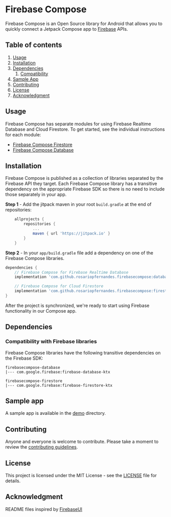 # Firebase Compose

Firebase Compose is an Open Source library for Android that allows you to
quickly connect a Jetpack Compose app to [Firebase](https://firebase.google.com) APIs.

## Table of contents

1. [Usage](#usage)
1. [Installation](#installation)
1. [Dependencies](#dependencies)
   1. [Compatibility](#compatibility-with-firebase-libraries)
1. [Sample App](#sample-app)
1. [Contributing](#contributing)
1. [License](#license)
1. [Acknowledgment](#acknowledgment)

## Usage

Firebase Compose has separate modules for using Firebase Realtime Database and Cloud Firestore.
 To get started, see the individual instructions for each module:

* [Firebase Compose Firestore](firestore/README.md)
* [Firebase Compose Database](database/README.md)

## Installation

Firebase Compose is published as a collection of libraries separated by the
Firebase API they target. Each Firebase Compose library has a transitive
dependency on the appropriate Firebase SDK so there is no need to include
those separately in your app.

**Step 1** - Add the jitpack maven in your root `build.gradle` at the end of repositories:
```gradle
    allprojects {
        repositories {
            ...
            maven { url 'https://jitpack.io' }
        }
    }
```

**Step 2** - In your `app/build.gradle` file add a dependency on one of the Firebase Compose
libraries.

```groovy
dependencies {
    // Firebase Compose for Firebase Realtime Database
    implementation 'com.github.rosariopfernandes.firebasecompose:database:1.0.0-beta01'

    // Firebase Compose for Cloud Firestore
    implementation 'com.github.rosariopfernandes.firebasecompose:firestore:1.0.0-beta01'
}
```

After the project is synchronized, we're ready to start using Firebase functionality in our Compose app.

## Dependencies

### Compatibility with Firebase libraries

Firebase Compose libraries have the following transitive dependencies on the Firebase SDK:
```
firebasecompose-database
|--- com.google.firebase:firebase-database-ktx

firebasecompose-firestore
|--- com.google.firebase:firebase-firestore-ktx
```

## Sample app
A sample app is available in the [demo](/demo/) directory.

## Contributing

Anyone and everyone is welcome to contribute. Please take a moment to
review the [contributing guidelines](CONTRIBUTING.md).

## License

This project is licensed under the MIT License - see the [LICENSE](LICENSE) file for details.

## Acknowledgment
README files inspired by [FirebaseUI](https://github.com/firebase/FirebaseUI-Android/)
